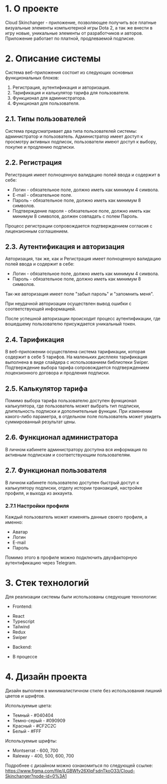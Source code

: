 # 1. О проекте

Cloud Skinchanger - приложение, позволяющее получить все платные визуальные элементы компьютерной игры Dota 2, а так же внести в игру новые, уникальные элементы от разработчиков и авторов. Приложение работает по платной, продлеваемой подписке.

# 2. Описание системы

Система веб-приложения состоит из следующих основных функциональных блоков:

1. Регистрация, аутентификация и авторизация.
2. Тарификация и калькулятор тарифа для пользователя.
3. Функционал для администратора.
4. Функционал для пользователя.

## 2.1. Типы пользователей

Система предусматривает два типа пользователей системы: администратор и пользователь.
Администратор имеет доступ к просмотру активных подписок, пользователи имеют доступ к выбору, покупке и продлению подписки.

## 2.2. Регистрация

Регистрация имеет полноценную валидацию полей ввода и содержит в себе:

* Логин - обязательное поле, должно иметь как минимум 4 символа.
* E-mail - обязательное поле.
* Пароль - обязательное поле, должно иметь как минимум 8 символов.
* Подтверждение пароля - обязательное поле, должно иметь как минимум 8 символов, должен совпадать с полем Пароль.

Процесс регистрации сопровождается подтверждением согласия с лицензионным соглашением.

## 2.3. Аутентификация и авторизация

Авторизация, так же, как и Регистрация имеет полноценную валидацию полей ввода и содержит в себе:

* Логин - обязательное поле, должно иметь как минимум 4 символа.
* Пароль - обязательное поле, должно иметь как минимум 8 символов.

Так-же авторизация имеет поле "забыл пароль" и "запомнить меня".

При неудачной авторизации осуществлен вывод ошибки с соответствующей информацией.

После успешной авторизации происходит процесс аутентификации, где вошедшему пользователю присуждается уникальный токен.

## 2.4. Тарификация

В веб-приложении осуществлена система тарификации, которая содержит в себе 5 тарифов. На маленьких дисплеях тарификация выполнена в виде слайдера с использованием библиотеки Swiper. 
Подтверждение выбора тарифа сопровождается подтверждением лоцензионного договора и продления подписки.

## 2.5. Калькулятор тарифа

Помимо выбора тарифа пользователю доступен функционал калькулятора, где пользователь может выбрать тип подписки, длительность подписки и дополнительные функции. При изменении какого-либо параметра, в отдельном поле пользователь может увидеть суммированный результат цены.

## 2.6. Функционал администратора

В личном кабинете администратору доступна вся информация по активным подпискам и соответствующим пользователям.

## 2.7. Функционал пользователя

В личном кабинете пользователю доступен быстрый доступ к калькулятору подписки, отделу истории транзакций, настройке профиля, и выхода из аккаунта.

### 2.7.1 Настройки профиля

Каждый пользователь может изменять данные своего профиля, а именно:

* Аватар
* Логин
* E-mail
* Пароль

Помимо этого в профиле можно подключить двухфакторную аутентификацию через Telegram.

# 3. Стек технологий

Для реализации системы были использованы следующие технологии:

* Frontend:
- React
- Typescript
- Tailwind
- Redux
- Swiper

* Backend:
- В процессе

# 4. Дизайн проекта

Дизайн выполнен в минималистичном стиле без использования лишний цветов и шрифтов. 

Используемые цвета:
* Темный - #040404
* Темно-серый - #090909
* Красный - #CF2C2C
* Белый - #FFF

Используемые шрифты:
* Montserrat - 600, 700
* Raleway - 400, 500, 600, 700

Подробнее с дизайном можно ознакомиться по следующей ссылке: https://www.figma.com/file/jLGBWfy26XlqFsdnTkoO33/Cloud-Skinchanger?node-id=0%3A1